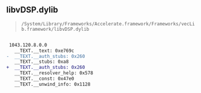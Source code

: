 ## libvDSP.dylib

> `/System/Library/Frameworks/Accelerate.framework/Frameworks/vecLib.framework/libvDSP.dylib`

```diff

 1043.120.8.0.0
   __TEXT.__text: 0xe769c
-  __TEXT.__auth_stubs: 0x260
   __TEXT.__stubs: 0xa8
+  __TEXT.__auth_stubs: 0x260
   __TEXT.__resolver_help: 0x578
   __TEXT.__const: 0x47e0
   __TEXT.__unwind_info: 0x1128

```
